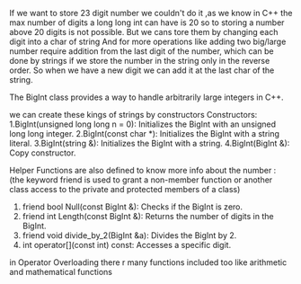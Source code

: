If we want to store 23 digit number we couldn't do it ,as we know in C++ the max number of digits a long long int can have is 20 
so to storing a number above 20 digits is not possible. But we cans tore them by changing each digit into a char of string 
And for more operations like adding two big/large number require addition from the last digit of the number, which can be done by strings if
we store the number in the string only in the reverse order. So when we have a new digit we can add it at the last char of the string.

The BigInt class provides a way to handle arbitrarily large integers in C++.

we can create these kings of strings by constructors
Constructors: 
1.BigInt(unsigned long long n = 0): Initializes the BigInt with an unsigned long long integer.
2.BigInt(const char *): Initializes the BigInt with a string literal.
3.BigInt(string &): Initializes the BigInt with a string.
4.BigInt(BigInt &): Copy constructor.

Helper Functions are also defined to know more info about the number :
(the keyword friend is used to grant a non-member function or another class access to the private and protected members of a class)
1. friend bool Null(const BigInt &): Checks if the BigInt is zero.
2. friend int Length(const BigInt &): Returns the number of digits in the BigInt.
3. friend void divide_by_2(BigInt &a): Divides the BigInt by 2.
4. int operator[](const int) const: Accesses a specific digit.

in Operator Overloading there r many functions included too like arithmetic and mathematical functions 
